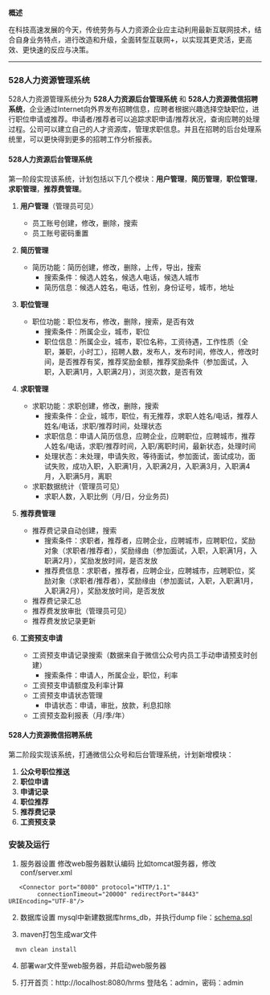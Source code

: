 **概述**

在科技高速发展的今天，传统劳务与人力资源企业应主动利用最新互联网技术，结合自身业务特点，进行改造和升级，全面转型互联网+，以实现其更灵活，更高效、更快速的反应与决策。

---

### 528人力资源管理系统

528人力资源管理系统分为 **528人力资源后台管理系统** 和 **528人力资源微信招聘系统**，企业通过Internet向外界发布招聘信息，应聘者根据兴趣选择空缺职位，进行职位申请或推荐。申请者/推荐者可以追踪求职申请/推荐状况，查询应聘的处理过程。公司可以建立自己的人才资源库，管理求职信息。并且在招聘的后台处理系统里，可以更快得到更多的招聘工作分析报表。

#### 528人力资源后台管理系统

第一阶段实现该系统，计划包括以下几个模块：**用户管理**，**简历管理**，**职位管理**，**求职管理**，**推荐费管理**。

1. **用户管理**（管理员可见）
	* 员工账号创建，修改，删除，搜索
	* 员工账号密码重置

2. **简历管理**
	* 简历功能：简历创建，修改，删除，上传，导出，搜索
		- 搜索条件：候选人姓名，候选人电话，候选人城市
		- 简历信息：候选人姓名，电话，性别，身份证号，城市，地址

3. **职位管理**
	* 职位功能：职位发布，修改，删除，搜索，是否有效
		- 搜索条件：所属企业，城市，职位
		- 职位信息：所属企业，城市，职位名称，工资待遇，工作性质（全职，兼职，小时工），招聘人数，发布人，发布时间，修改人，修改时间，是否推荐有奖，推荐奖励金额，推荐奖励条件（参加面试，入职，入职满1月，入职满2月），浏览次数，是否有效

4. **求职管理**
	* 求职功能：求职创建，修改，删除，搜索
		- 搜索条件：企业，城市，职位，有无推荐，求职人姓名/电话，推荐人姓名/电话，求职/推荐时间，处理状态
		- 求职信息：申请人简历信息，应聘企业，应聘职位，应聘城市，推荐人姓名/电话，求职/推荐时间，入职/离职时间，最新状态，处理时间
	  	- 处理状态：未处理，申请失败，等待面试，参加面试，面试成功，面试失败，成功入职，入职满1月，入职满2月，入职满3月，入职满4月，入职满5月，离职
	* 求职数据统计（管理员可见）
		- 求职人数，入职比例（月/日，分业务员)

5. **推荐费管理**
	* 推荐费记录自动创建，搜索
		- 搜索条件：求职者，推荐者，应聘企业，应聘城市，应聘职位，奖励对象（求职者/推荐者），奖励缘由（参加面试，入职，入职满1月，入职满2月），奖励发放时间，是否发放
		- 推荐费信息：求职者，推荐者，应聘企业，应聘城市，应聘职位，奖励对象（求职者/推荐者），奖励缘由（参加面试，入职，入职满1月，入职满2月），奖励发放时间，是否发放
	* 推荐费记录汇总
	* 推荐费发放审批（管理员可见）
	* 推荐费发放记录更新

6. **工资预支申请**
	* 工资预支申请记录搜索（数据来自于微信公众号内员工手动申请预支时创建）
		- 搜索条件：申请人，所属企业，职位，利率
	* 工资预支申请额度及利率计算
	* 工资预支申请状态管理
		- 申请状态：申请，审批，放款，利息扣除
	* 工资预支盈利报表（月/季/年）


#### 528人力资源微信招聘系统

第二阶段实现该系统，打通微信公众号和后台管理系统，计划新增模块：
1. **公众号职位推送**
2. **职位申请**
3. **申请记录**
4. **职位推荐**
5. **推荐费记录**
6. **工资预支录**

### 安装及运行

1. 服务器设置
   修改web服务器默认编码
   比如tomcat服务器，修改conf/server.xml
```
   <Connector port="8080" protocol="HTTP/1.1"
        connectionTimeout="20000" redirectPort="8443" URIEncoding="UTF-8"/>
```
2. 数据库设置
   mysql中新建数据库hrms_db，并执行dump file：[schema.sql](schema.sql)

3. maven打包生成war文件
```
  mvn clean install
```

4. 部署war文件至web服务器，并启动web服务器

5. 打开首页：http://localhost:8080/hrms
   登陆名：admin，密码：admin
